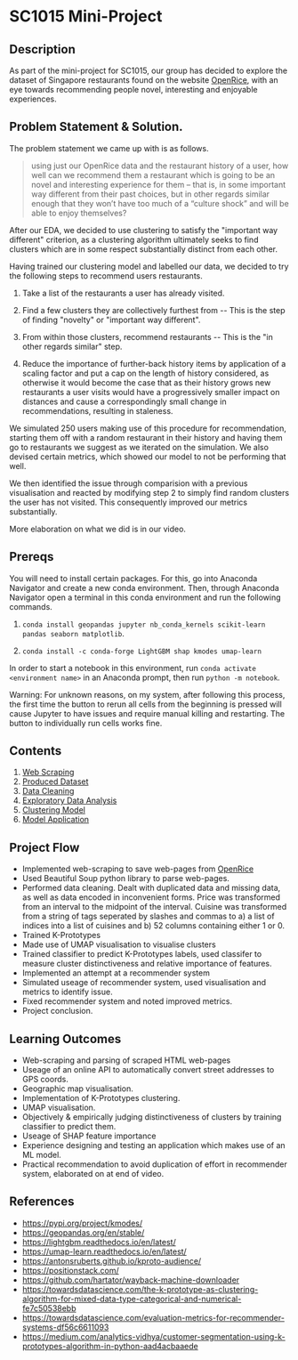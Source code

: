 # SC1015 Mini-Project

## Description

As part of the mini-project for SC1015, our group has decided to explore the dataset of Singapore restaurants found on the website [OpenRice](https://sg.openrice.com/en/singapore), with an eye towards recommending people novel, interesting and enjoyable experiences. 

## Problem Statement & Solution.

The problem statement we came up with is as follows.

> using just our OpenRice data and the restaurant history of a user, how well can we recommend them a restaurant which is going to be an novel and interesting experience for them – that is, in some important way different from their past choices, but in other regards similar enough that they won’t have too much of a “culture shock” and will be able to enjoy themselves?

After our EDA, we decided to use clustering to satisfy the "important way different" criterion, as a clustering algorithm ultimately seeks to find clusters which are in some respect substantially distinct from each other.

Having trained our clustering model and labelled our data, we decided to try the following steps to recommend users restaurants.

1. Take a list of the restaurants a user has already visited.

2. Find a few clusters they are collectively furthest from -- This is the step of finding "novelty" or "important way different".

3. From within those clusters, recommend restaurants  -- This is the "in other regards similar" step.

4. Reduce the importance of further-back history items by application of a scaling factor and put a cap on the length of history considered, as otherwise it would become the case that as their history grows new restaurants a user visits would have a progressively smaller impact on distances and cause a correspondingly small change in recommendations, resulting in staleness.

We simulated 250 users making use of this procedure for recommendation, starting them off with a random restaurant in their history and having them go to restaurants we suggest as we iterated on the simulation. We also devised certain metrics, which showed our model to not be performing that well.

We then identified the issue through comparision with a previous visualisation and reacted by modifying step 2 to simply find random clusters the user has not visited. This consequently improved our metrics substantially.

More elaboration on what we did is in our video.


## Prereqs

You will need to install certain packages. For this, go into Anaconda Navigator and create a new conda environment. Then, through Anaconda  Navigator open a terminal in this conda environment and run the following commands.

1. `conda install geopandas jupyter nb_conda_kernels scikit-learn pandas seaborn matplotlib`.

2. `conda install -c conda-forge LightGBM shap kmodes umap-learn`

In order to start a notebook in this environment, run `conda activate <environment name>` in an Anaconda prompt, then run `python -m notebook`.

Warning: For unknown reasons, on my system, after following this process, the first time the button to rerun all cells from the beginning is pressed will cause Jupyter to have issues and require manual killing and restarting. The button to individually run cells works fine.

## Contents

1. [Web Scraping](https://github.com/adilhasan927/SC1015-Project/blob/main/Web%20Scraping/Scraping.md)
2. [Produced Dataset](https://github.com/adilhasan927/SC1015-Project/blob/main/Data/features.csv)
3. [Data Cleaning](https://github.com/adilhasan927/SC1015-Project/blob/main/Data%20Cleaning/Data%20Cleaning.ipynb)
4. [Exploratory Data Analysis](https://github.com/adilhasan927/SC1015-Project/blob/main/EDA/Exploratory%20Data%20Analysis.ipynb)
5. [Clustering Model](https://github.com/adilhasan927/SC1015-Project/blob/main/Clustering%20Model/Clustering.ipynb)
6. [Model Application](https://github.com/adilhasan927/SC1015-Project/blob/main/Model%20Application/Model%20Application.ipynb)


## Project Flow

- Implemented web-scraping to save web-pages from [OpenRice](https://sg.openrice.com/en/singapore)
- Used Beautiful Soup python library to parse web-pages.
- Performed data cleaning. Dealt with duplicated data and missing data, as well as data encoded in inconvenient forms. Price was transformed from an interval to the midpoint of the interval. Cuisine was transformed from a string of tags seperated by slashes and commas to a) a list of indices into a list of cuisines and b) 52 columns containing either 1 or 0.
- Trained K-Prototypes
- Made use of UMAP visualisation to visualise clusters
- Trained classifier to predict K-Prototypes labels, used classifer to measure cluster distinctiveness and relative importance of features.
- Implemented an attempt at a recommender system
- Simulated useage of recommender system, used visualisation and metrics to identify issue.
- Fixed recommender system and noted improved metrics.
- Project conclusion.

## Learning Outcomes

- Web-scraping and parsing of scraped HTML web-pages
- Useage of an online API to automatically convert street addresses to GPS coords.
- Geographic map visualisation.
- Implementation of K-Prototypes clustering.
- UMAP visualisation.
- Objectively & empirically judging distinctiveness of clusters by training classifier to predict them.
- Useage of SHAP feature importance
- Experience designing and testing an application which makes use of an ML model.
- Practical recommendation to avoid duplication of effort in recommender system, elaborated on at end of video.

## References

- https://pypi.org/project/kmodes/
- https://geopandas.org/en/stable/
- https://lightgbm.readthedocs.io/en/latest/
- https://umap-learn.readthedocs.io/en/latest/
- https://antonsruberts.github.io/kproto-audience/
- https://positionstack.com/
- https://github.com/hartator/wayback-machine-downloader
- https://towardsdatascience.com/the-k-prototype-as-clustering-algorithm-for-mixed-data-type-categorical-and-numerical-fe7c50538ebb
- https://towardsdatascience.com/evaluation-metrics-for-recommender-systems-df56c6611093
- https://medium.com/analytics-vidhya/customer-segmentation-using-k-prototypes-algorithm-in-python-aad4acbaaede
